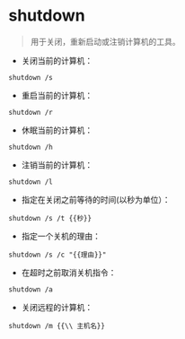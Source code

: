 # shutdown

> 用于关闭，重新启动或注销计算机的工具。

- 关闭当前的计算机：

`shutdown /s`

- 重启当前的计算机：

`shutdown /r`

- 休眠当前的计算机：

`shutdown /h`

- 注销当前的计算机：

`shutdown /l`

- 指定在关闭之前等待的时间(以秒为单位）：

`shutdown /s /t {{秒}}`

- 指定一个关机的理由：

`shutdown /s /c "{{理由}}"`

- 在超时之前取消关机指令：

`shutdown /a`

- 关闭远程的计算机：

`shutdown /m {{\\ 主机名}}`
